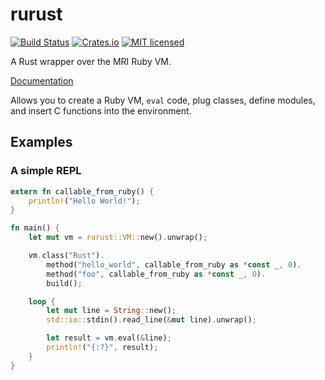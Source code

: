 # rurust

[![Build Status](https://travis-ci.org/dylanmckay/rurust.svg?branch=master)](https://travis-ci.org/dylanmckay/rurust)
[![Crates.io](https://img.shields.io/crates/v/rurust.svg)](https://crates.io/crates/rurust)
[![MIT licensed](https://img.shields.io/badge/license-MIT-blue.svg)](./LICENSE)

A Rust wrapper over the MRI Ruby VM.

[Documentation](https://crates.fyi/crates/rurust/0.1.1)

Allows you to create a Ruby VM, `eval` code, plug classes,
define modules, and insert C functions into the environment.

## Examples

### A simple REPL

``` rust
extern fn callable_from_ruby() {
    println!("Hello World!");
}

fn main() {
    let mut vm = rurust::VM::new().unwrap();

    vm.class("Rust").
        method("hello_world", callable_from_ruby as *const _, 0).
        method("foo", callable_from_ruby as *const _, 0).
        build();

    loop {
        let mut line = String::new();
        std::io::stdin().read_line(&mut line).unwrap();

        let result = vm.eval(&line);
        println!("{:?}", result);
    }
}

```
